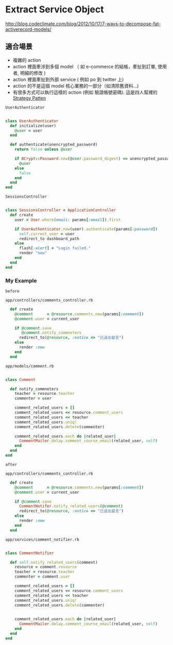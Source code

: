 # Extract Service Object

<http://blog.codeclimate.com/blog/2012/10/17/7-ways-to-decompose-fat-activerecord-models/>

## 適合場景

* 複雜的 action
* action 裡面牽涉到多個 model （ 如 e-commerce 的結帳，牽扯到訂單, 使用者, 明細的修改 ) 
* action 裡面牽扯到外部 service ( 例如 po 到 twitter 上)
* action 的不是這個 model 核心業務的一部分（如清除舊資料...)
* 有很多方式可以執行這樣的 action (例如 驗證帳號密碼). 這是四人幫裡的 [Strategy Patten](http://en.wikipedia.org/wiki/Strategy_pattern)

`UserAuthenticator`

``` ruby 

class UserAuthenticator
  def initialize(user)
    @user = user
  end

  def authenticate(unencrypted_password)
    return false unless @user

    if BCrypt::Password.new(@user.password_digest) == unencrypted_password
      @user
    else
      false
    end
  end
end

```

`SessionsController`


``` ruby 

class SessionsController < ApplicationController
  def create
    user = User.where(email: params[:email]).first

    if UserAuthenticator.new(user).authenticate(params[:password])
      self.current_user = user
      redirect_to dashboard_path
    else
      flash[:alert] = "Login failed."
      render "new"
    end
  end
end

```


### My Example

`before`

`app/controllers/comments_controller.rb`

``` ruby
  def create
    @comment      = @resource.comments.new(params[:comment])
    @comment.user = current_user

    if @comment.save
       @comment.notify_commneters
      redirect_to(@resource, :notice => "已送出留言")
    else
      render :new
    end
  end
```

`app/models/comment.rb`

``` ruby

class Comment

  def notify_commneters
    teacher = resource.teacher
    commenter = user

    comment_related_users = []
    comment_related_users << resource.comment_users
    comment_related_users << teacher
    comment_related_users.uniq!
    comment_related_users.delete(commenter)

    comment_related_users.each do |related_user|
      CommentMailer.delay.comment_course_email(related_user, self)
    end
  end
end

```


`after`

`app/controllers/comments_controller.rb`

``` ruby
  def create
    @comment      = @resource.comments.new(params[:comment])
    @comment.user = current_user

    if @comment.save
      CommentNotifer.notify_related_users(@comment)
      redirect_to(@resource, :notice => "已送出留言")
    else
      render :new
    end
  end
```

`app/services/comment_notifier.rb`

``` ruby

class CommentNotifier

  def self.notify_related_users(comment)
    resource = comment.resource
    teacher = resource.teacher
    commenter = comment.user

    comment_related_users = []
    comment_related_users << resource.comment_users
    comment_related_users << teacher
    comment_related_users.uniq!
    comment_related_users.delete(commenter)

    
    comment_related_users.each do |related_user|
      CommentMailer.delay.comment_course_email(related_user, self)
    end
  end
end

```